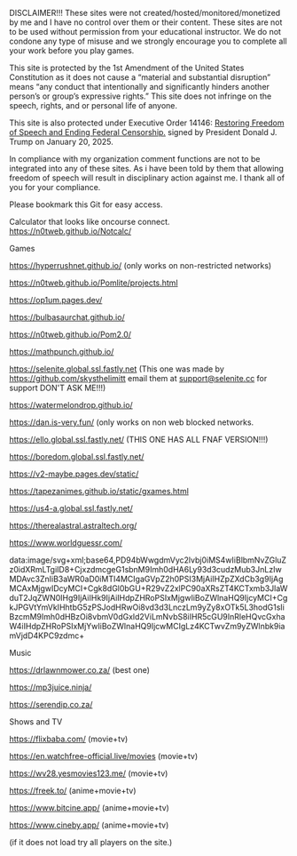 DISCLAIMER!!! These sites were not created/hosted/monitored/monetized by me and I have no control over them or their content. These sites are not to be used without permission from your educational instructor. We do not condone any type of misuse and we strongly encourage you to complete all your work before you play games. 

This site is protected by the 1st Amendment of the United States Constitution as it does not cause a “material and substantial disruption” means “any conduct that intentionally and significantly hinders another person’s or group’s expressive rights.” This site does not infringe on the speech, rights, and or personal life of anyone. 

This site is also protected under Executive Order 14146: [Restoring Freedom of Speech and Ending Federal Censorship.](https://www.whitehouse.gov/presidential-actions/2025/01/restoring-freedom-of-speech-and-ending-federal-censorship/ ) signed by President Donald J. Trump on January 20, 2025. 

In compliance with my organization comment functions are not to be integrated into any of these sites. As i have been told by them that allowing freedom of speech will result in disciplinary action against me. I thank all of you for your compliance. 

Please bookmark this Git for easy access.


Calculator that looks like oncourse connect.
https://n0tweb.github.io/Notcalc/

Games

https://hyperrushnet.github.io/ (only works on non-restricted networks)

https://n0tweb.github.io/Pomlite/projects.html

https://op1um.pages.dev/

https://bulbasaurchat.github.io/

https://n0tweb.github.io/Pom2.0/

https://mathpunch.github.io/

https://selenite.global.ssl.fastly.net (This one was made by https://github.com/skysthelimitt email them at support@selenite.cc for support DON'T ASK ME!!!)

https://watermelondrop.github.io/ 

https://dan.is-very.fun/ (only works on non web blocked networks.

https://ello.global.ssl.fastly.net/  (THIS ONE HAS ALL FNAF VERSION!!!)

https://boredom.global.ssl.fastly.net/ 

https://v2-maybe.pages.dev/static/ 

https://tapezanimes.github.io/static/gxames.html 

https://us4-a.global.ssl.fastly.net/ 

https://therealastral.astraltech.org/ 

https://www.worldguessr.com/ 

data:image/svg+xml;base64,PD94bWwgdmVyc2lvbj0iMS4wIiBlbmNvZGluZz0idXRmLTgiID8+CjxzdmcgeG1sbnM9Imh0dHA6Ly93d3cudzMub3JnLzIwMDAvc3ZnIiB3aWR0aD0iMTI4MCIgaGVpZ2h0PSI3MjAiIHZpZXdCb3g9IjAgMCAxMjgwIDcyMCI+Cgk8dGl0bGU+R29vZ2xlPC90aXRsZT4KCTxmb3JlaWduT2JqZWN0IHg9IjAiIHk9IjAiIHdpZHRoPSIxMjgwIiBoZWlnaHQ9IjcyMCI+CgkJPGVtYmVkIHhtbG5zPSJodHRwOi8vd3d3LnczLm9yZy8xOTk5L3hodG1sIiBzcmM9Imh0dHBzOi8vbmV0dGxld2ViLmNvbS8iIHR5cGU9InRleHQvcGxhaW4iIHdpZHRoPSIxMjYwIiBoZWlnaHQ9IjcwMCIgLz4KCTwvZm9yZWlnbk9iamVjdD4KPC9zdmc+

Music

https://drlawnmower.co.za/  (best one)

https://mp3juice.ninja/ 

https://serendip.co.za/ 

Shows and TV

https://flixbaba.com/ (movie+tv)

https://en.watchfree-official.live/movies (movie+tv)

https://wv28.yesmovies123.me/ (movie+tv)

https://freek.to/ (anime+movie+tv)

https://www.bitcine.app/ (anime+movie+tv)

https://www.cineby.app/ (anime+movie+tv)

(if it does not load try all players on the site.)



